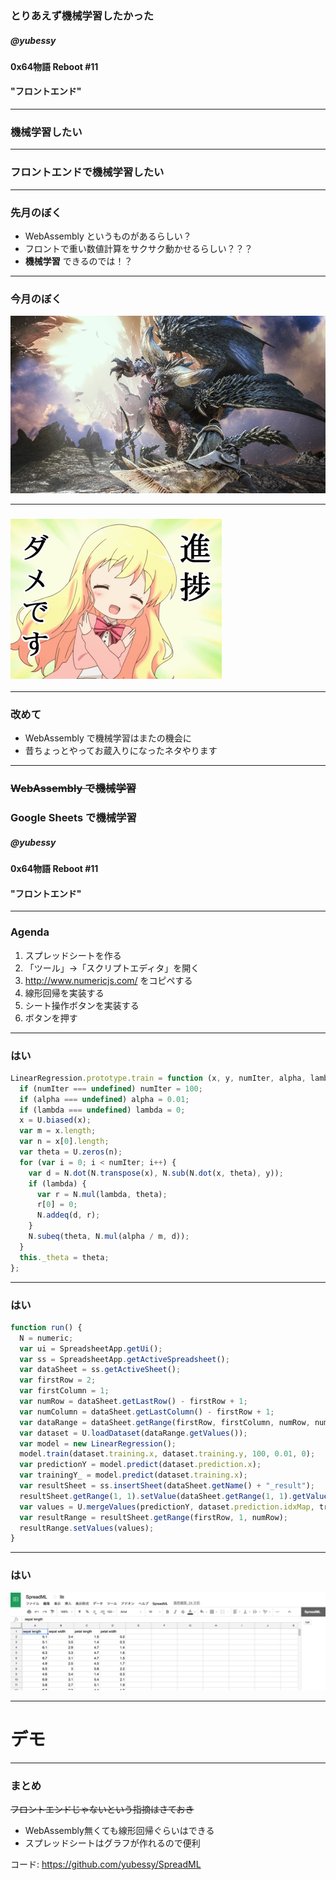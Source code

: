 <!-- $theme: gaia -->

### とりあえず機械学習したかった

##### @yubessy

#### 0x64物語 Reboot #11

#### "フロントエンド"

---

### 機械学習したい

---

### フロントエンドで機械学習したい

---

### 先月のぼく

* WebAssembly というものがあるらしい？
* フロントで重い数値計算をサクサク動かせるらしい？？？
* **機械学習** できるのでは！？

---

### 今月のぼく

![](mhw.jpg)

---

### ![](shinchoku.png)

---

### 改めて

* WebAssembly で機械学習はまたの機会に
* 昔ちょっとやってお蔵入りになったネタやります

---

### ~~WebAssembly で機械学習~~

### Google Sheets で機械学習

##### @yubessy

#### 0x64物語 Reboot #11

#### "フロントエンド"

---

### Agenda

1. スプレッドシートを作る
2. 「ツール」→「スクリプトエディタ」を開く
3. http://www.numericjs.com/ をコピペする
4. 線形回帰を実装する
5. シート操作ボタンを実装する
6. ボタンを押す

---

### はい

```js
LinearRegression.prototype.train = function (x, y, numIter, alpha, lambda) {
  if (numIter === undefined) numIter = 100;
  if (alpha === undefined) alpha = 0.01;
  if (lambda === undefined) lambda = 0;
  x = U.biased(x);
  var m = x.length;
  var n = x[0].length;
  var theta = U.zeros(n);
  for (var i = 0; i < numIter; i++) {
    var d = N.dot(N.transpose(x), N.sub(N.dot(x, theta), y));
    if (lambda) {
      var r = N.mul(lambda, theta);
      r[0] = 0;
      N.addeq(d, r);
    }
    N.subeq(theta, N.mul(alpha / m, d));
  }
  this._theta = theta;
};
```

---

### はい

```js
function run() {
  N = numeric;
  var ui = SpreadsheetApp.getUi();
  var ss = SpreadsheetApp.getActiveSpreadsheet();
  var dataSheet = ss.getActiveSheet();
  var firstRow = 2;
  var firstColumn = 1;
  var numRow = dataSheet.getLastRow() - firstRow + 1;
  var numColumn = dataSheet.getLastColumn() - firstRow + 1;
  var dataRange = dataSheet.getRange(firstRow, firstColumn, numRow, numColumn);  
  var dataset = U.loadDataset(dataRange.getValues());
  var model = new LinearRegression();
  model.train(dataset.training.x, dataset.training.y, 100, 0.01, 0);
  var predictionY = model.predict(dataset.prediction.x);
  var trainingY_ = model.predict(dataset.training.x);
  var resultSheet = ss.insertSheet(dataSheet.getName() + "_result");
  resultSheet.getRange(1, 1).setValue(dataSheet.getRange(1, 1).getValue());
  var values = U.mergeValues(predictionY, dataset.prediction.idxMap, trainingY_, dataset.training.idxMap);
  var resultRange = resultSheet.getRange(firstRow, 1, numRow);
  resultRange.setValues(values);
}
```

---

### はい

![](spreadml.png)

---

# デモ

---

### まとめ

~~フロントエンドじゃないという指摘はさておき~~

* WebAssembly無くても線形回帰ぐらいはできる
* スプレッドシートはグラフが作れるので便利

コード: https://github.com/yubessy/SpreadML
